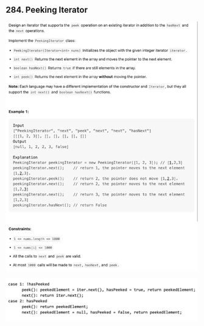 ## 284. Peeking Iterator
![](img/2022-12-17-23-37-34.png)

![](img/2022-12-17-23-38-15.png)

```java

```